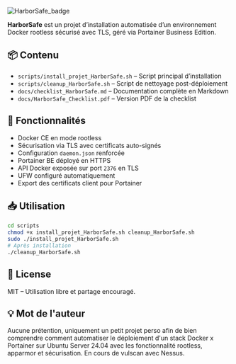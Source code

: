 
![HarborSafe_badge](https://github.com/user-attachments/assets/ce9820d2-bbec-4fdf-a08c-449256b926bc)

**HarborSafe** est un projet d’installation automatisée d’un environnement Docker rootless sécurisé avec TLS, géré via Portainer Business Edition.

## 📦 Contenu

- `scripts/install_projet_HarborSafe.sh` – Script principal d’installation
- `scripts/cleanup_HarborSafe.sh` – Script de nettoyage post-déploiement
- `docs/checklist_HarborSafe.md` – Documentation complète en Markdown
- `docs/HarborSafe_Checklist.pdf` – Version PDF de la checklist

## 🚀 Fonctionnalités

- Docker CE en mode rootless
- Sécurisation via TLS avec certificats auto-signés
- Configuration `daemon.json` renforcée
- Portainer BE déployé en HTTPS
- API Docker exposée sur port `2376` en TLS
- UFW configuré automatiquement
- Export des certificats client pour Portainer

## 📥 Utilisation

```bash
cd scripts
chmod +x install_projet_HarborSafe.sh cleanup_HarborSafe.sh
sudo ./install_projet_HarborSafe.sh
# Après installation
./cleanup_HarborSafe.sh
```

## 📄 License

MIT – Utilisation libre et partage encouragé.

## 💡 Mot de l'auteur

Aucune prétention, uniquement un petit projet perso afin de bien comprendre comment automatiser le déploiement d'un stack Docker x Portainer sur Ubuntu Server 24.04 avec les fonctionnalité rootless, apparmor et sécurisation.
En cours de vulscan avec Nessus.
